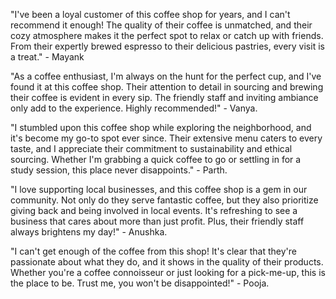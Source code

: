 "I've been a loyal customer of this coffee shop for years, and I can't recommend it enough! The quality of their coffee is unmatched, and their cozy atmosphere makes it the perfect spot to relax or catch up with friends. From their expertly brewed espresso to their delicious pastries, every visit is a treat." - Mayank

"As a coffee enthusiast, I'm always on the hunt for the perfect cup, and I've found it at this coffee shop. Their attention to detail in sourcing and brewing their coffee is evident in every sip. The friendly staff and inviting ambiance only add to the experience. Highly recommended!" - Vanya.

"I stumbled upon this coffee shop while exploring the neighborhood, and it's become my go-to spot ever since. Their extensive menu caters to every taste, and I appreciate their commitment to sustainability and ethical sourcing. Whether I'm grabbing a quick coffee to go or settling in for a study session, this place never disappoints." - Parth.

"I love supporting local businesses, and this coffee shop is a gem in our community. Not only do they serve fantastic coffee, but they also prioritize giving back and being involved in local events. It's refreshing to see a business that cares about more than just profit. Plus, their friendly staff always brightens my day!" - Anushka.

"I can't get enough of the coffee from this shop! It's clear that they're passionate about what they do, and it shows in the quality of their products. Whether you're a coffee connoisseur or just looking for a pick-me-up, this is the place to be. Trust me, you won't be disappointed!" - Pooja.